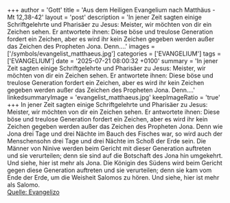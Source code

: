 +++
author = 'Gott'
title = 'Aus dem Heiligen Evangelium nach Matthäus - Mt 12,38-42'
layout = 'post'
description = 'In jener Zeit sagten einige Schriftgelehrte und Pharisäer zu Jesus: Meister, wir möchten von dir ein Zeichen sehen. Er antwortete ihnen: Diese böse und treulose Generation fordert ein Zeichen, aber es wird ihr kein Zeichen gegeben werden außer das Zeichen des Propheten Jona. Denn....'
images = ['/symbols/evangelist_matthaeus.jpg']
categories = ['EVANGELIUM']
tags = ['EVANGELIUM']
date = '2025-07-21 08:00:32 +0100'
summary = 'In jener Zeit sagten einige Schriftgelehrte und Pharisäer zu Jesus: Meister, wir möchten von dir ein Zeichen sehen. Er antwortete ihnen: Diese böse und treulose Generation fordert ein Zeichen, aber es wird ihr kein Zeichen gegeben werden außer das Zeichen des Propheten Jona. Denn....'
linkedsummaryImage = 'evangelist_matthaeus.jpg'
keepImageRatio = 'true'
+++
In jener Zeit sagten einige Schriftgelehrte und Pharisäer zu Jesus: Meister, wir möchten von dir ein Zeichen sehen.
Er antwortete ihnen: Diese böse und treulose Generation fordert ein Zeichen, aber es wird ihr kein Zeichen gegeben werden außer das Zeichen des Propheten Jona.
Denn wie Jona drei Tage und drei Nächte im Bauch des Fisches war, so wird auch der Menschensohn drei Tage und drei Nächte im Schoß der Erde sein.<!--more-->
Die Männer von Ninive werden beim Gericht mit dieser Generation auftreten und sie verurteilen; denn sie sind auf die Botschaft des Jona hin umgekehrt. Und siehe, hier ist mehr als Jona.
Die Königin des Südens wird beim Gericht gegen diese Generation auftreten und sie verurteilen; denn sie kam vom Ende der Erde, um die Weisheit Salomos zu hören. Und siehe, hier ist mehr als Salomo.<br> [Quelle: Evangelizo](https://evangeliumtagfuertag.org/DE/gospel)